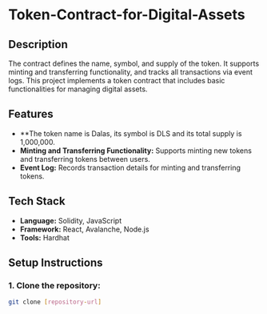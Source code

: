 # Token-Contract-for-Digital-Assets

## Description
The contract defines the name, symbol, and supply of the token. It supports minting and transferring functionality, and tracks all transactions via event logs.
This project implements a token contract that includes basic functionalities for managing digital assets. 

## Features
- **The token name is Dalas, its symbol is DLS and its total supply is 1,000,000.
- **Minting and Transferring Functionality:** Supports minting new tokens and transferring tokens between users.
- **Event Log:** Records transaction details for minting and transferring tokens.

## Tech Stack
- **Language:** Solidity, JavaScript
- **Framework:** React, Avalanche, Node.js
- **Tools:** Hardhat

## Setup Instructions

### 1. Clone the repository:
```bash
git clone [repository-url]
